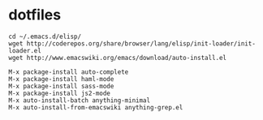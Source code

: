 # dotfiles

	cd ~/.emacs.d/elisp/
	wget http://coderepos.org/share/browser/lang/elisp/init-loader/init-loader.el
	wget http://www.emacswiki.org/emacs/download/auto-install.el

	M-x package-install auto-complete
	M-x package-install haml-mode
	M-x package-install sass-mode
	M-x package-install js2-mode
	M-x auto-install-batch anything-minimal
	M-x auto-install-from-emacswiki anything-grep.el

